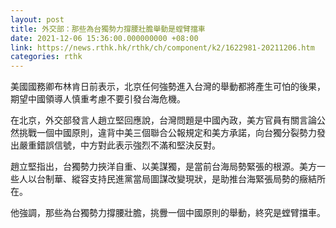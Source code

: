 ```yaml
---
layout: post
title: 外交部：那些為台獨勢力撐腰壯膽舉動是螳臂擋車
date: 2021-12-06 15:36:00.000000000 +08:00
link: https://news.rthk.hk/rthk/ch/component/k2/1622981-20211206.htm
categories: rthk
---
```


美國國務卿布林肯日前表示，北京任何強勢進入台灣的舉動都將產生可怕的後果，期望中國領導人慎重考慮不要引發台海危機。

在北京，外交部發言人趙立堅回應說，台灣問題是中國內政，美方官員有關言論公然挑戰一個中國原則，違背中美三個聯合公報規定和美方承諾，向台獨分裂勢力發出嚴重錯誤信號，中方對此表示強烈不滿和堅決反對。

趙立堅指出，台獨勢力挾洋自重、以美謀獨，是當前台海局勢緊張的根源。美方一些人以台制華、縱容支持民進黨當局圖謀改變現狀，是助推台海緊張局勢的癥結所在。

他強調，那些為台獨勢力撐腰壯膽，挑釁一個中國原則的舉動，終究是螳臂擋車。

